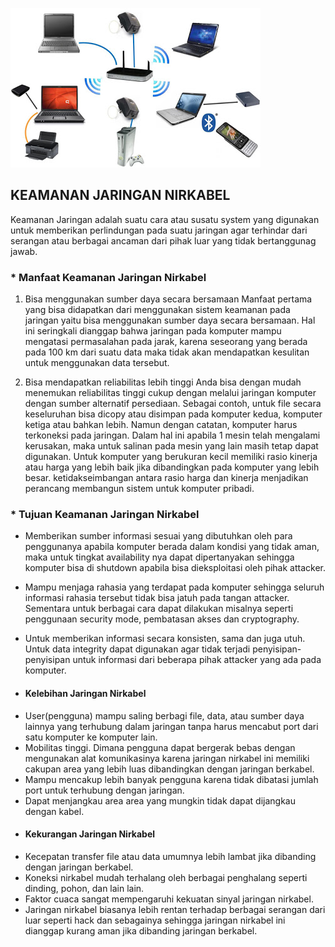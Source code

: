 ![Image](mus.jpg)

##  KEAMANAN JARINGAN NIRKABEL
Keamanan Jaringan adalah suatu cara atau susatu system yang digunakan untuk memberikan perlindungan pada suatu jaringan agar terhindar dari serangan atau berbagai ancaman dari pihak luar yang tidak bertanggunag jawab.

### * Manfaat Keamanan Jaringan Nirkabel

1. Bisa menggunakan sumber daya secara bersamaan
Manfaat pertama yang bisa didapatkan dari menggunakan sistem keamanan pada jaringan yaitu bisa menggunakan sumber daya secara bersamaan. Hal ini seringkali dianggap bahwa jaringan pada komputer mampu mengatasi permasalahan pada jarak, karena seseorang yang berada pada 100 km dari suatu data maka tidak akan mendapatkan kesulitan untuk menggunakan data tersebut.

2. Bisa mendapatkan reliabilitas lebih tinggi
Anda bisa dengan mudah menemukan reliabilitas tinggi cukup dengan melalui jaringan komputer dengan sumber alternatif persediaan. Sebagai contoh, untuk file secara keseluruhan bisa dicopy atau disimpan pada komputer kedua, komputer ketiga atau bahkan lebih. Namun dengan catatan, komputer harus terkoneksi pada jaringan. Dalam hal ini apabila 1 mesin telah mengalami kerusakan, maka untuk salinan pada mesin yang lain masih tetap dapat digunakan. Untuk komputer yang berukuran kecil memiliki rasio kinerja atau harga yang lebih baik jika dibandingkan pada komputer yang lebih besar. ketidakseimbangan antara rasio harga dan kinerja menjadikan perancang membangun sistem untuk komputer pribadi.

### * Tujuan Keamanan Jaringan Nirkabel

- Memberikan sumber informasi sesuai yang dibutuhkan oleh para penggunanya apabila komputer berada dalam kondisi yang tidak aman, maka untuk tingkat availability nya dapat      dipertanyakan sehingga komputer bisa di shutdown apabila bisa dieksploitasi oleh pihak attacker.
- Mampu menjaga rahasia yang terdapat pada komputer sehingga seluruh informasi rahasia tersebut tidak bisa jatuh pada tangan attacker. Sementara untuk berbagai cara dapat dilakukan misalnya seperti penggunaan security mode, pembatasan akses dan cryptography.
- Untuk memberikan informasi secara konsisten, sama dan juga utuh. Untuk data integrity dapat digunakan agar tidak terjadi penyisipan-penyisipan untuk informasi dari beberapa pihak attacker yang ada pada komputer.

- #### Kelebihan Jaringan Nirkabel

* User(pengguna) mampu saling berbagi file, data, atau sumber daya lainnya yang terhubung dalam jaringan tanpa harus mencabut port dari satu komputer ke komputer lain.
* Mobilitas tinggi. Dimana pengguna dapat bergerak bebas dengan mengunakan alat komunikasinya karena jaringan nirkabel ini memiliki cakupan area yang lebih luas dibandingkan dengan jaringan berkabel.
* Mampu mencakup lebih banyak pengguna karena tidak dibatasi jumlah port untuk terhubung dengan jaringan.
* Dapat menjangkau area area yang mungkin tidak dapat dijangkau dengan kabel.

- #### Kekurangan Jaringan Nirkabel

* Kecepatan transfer file atau data umumnya lebih lambat jika dibanding dengan jaringan berkabel.
* Koneksi nirkabel mudah terhalang oleh berbagai penghalang seperti dinding, pohon, dan lain lain.
* Faktor cuaca sangat mempengaruhi kekuatan sinyal jaringan nirkabel.
* Jaringan nirkabel biasanya lebih rentan terhadap berbagai serangan dari luar seperti hack dan sebagainya sehingga jaringan nirkabel ini dianggap kurang aman jika dibanding jaringan berkabel.









